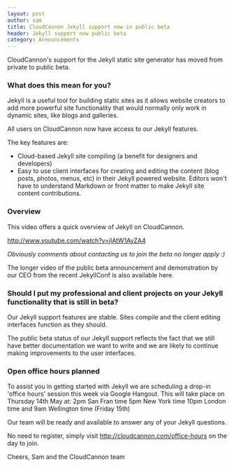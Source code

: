 ```yaml
---
layout: post
author: sam
title: CloudCannon Jekyll support now in public beta
header: Jekyll support now public beta
category: Announcements
---
```


CloudCannon's support for the Jekyll static site generator has moved from private to public beta.

### What does this mean for you?

Jekyll is a useful tool for building static sites as it allows website creators to add more powerful site functionality that would normally only work in dynamic sites, like blogs and galleries.

All users on CloudCannon now have access to our Jekyll features.

The key features are:
- Cloud-based Jekyll site compiling (a benefit for designers and developers)
- Easy to use client interfaces for creating and editing the content (blog posts, photos, menus, etc) in their Jekyll powered website. Editors won't have to understand Markdown or front matter to make Jekyll site content contributions.

### Overview

This video offers a quick overview of Jekyll on CloudCannon.

http://www.youtube.com/watch?v=jlAtW1AyZA4

<em>Obviously comments about contacting us to join the beta no longer apply :)</em>

The longer video of the public beta announcement and demonstration by our CEO from the recent JekyllConf is also available here. <link>

### Should I put my professional and client projects on your Jekyll functionality that is still in beta?

Our Jekyll support features are stable. Sites compile and the client editing interfaces function as they should.

The public beta status of our Jekyll support reflects the fact that we still have better documentation we want to write and we are likely to continue making improvements to the user interfaces. 

### Open office hours planned

To assist you in getting started with Jekyll we are scheduling a drop-in 'office hours' session this week via Google Hangout. This will take place on Thursday 14th May at:
2pm San Fran time
5pm New York time
10pm London time
and 9am Wellington time (Friday 15th)

Our team will be ready and available to answer any of your Jekyll questions.

No need to register, simply visit http://cloudcannon.com/office-hours on the day to join.

Cheers,
Sam and the CloudCannon team